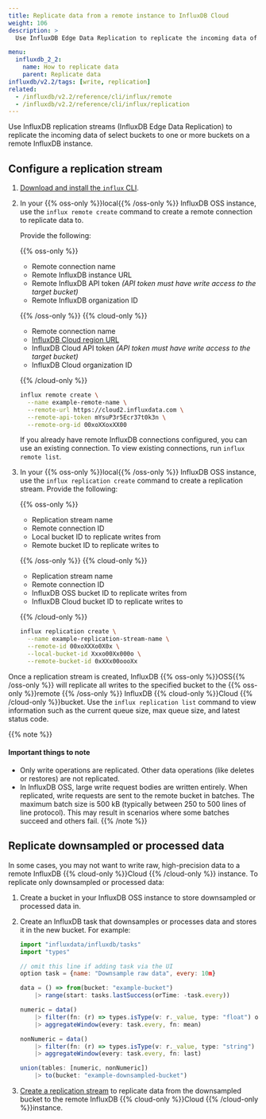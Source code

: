 ```yaml
---
title: Replicate data from a remote instance to InfluxDB Cloud
weight: 106
description: >
  Use InfluxDB Edge Data Replication to replicate the incoming data of select buckets to one or more buckets on a remote InfluxDB instance.

menu:
  influxdb_2_2:
    name: How to replicate data
    parent: Replicate data
influxdb/v2.2/tags: [write, replication]
related:
  - /influxdb/v2.2/reference/cli/influx/remote
  - /influxdb/v2.2/reference/cli/influx/replication
---
```


Use InfluxDB replication streams (InfluxDB Edge Data Replication) to replicate the incoming data of select buckets to one or more buckets on a remote InfluxDB instance.

## Configure a replication stream

1. [Download and install the `influx` CLI](/influxdb/v2.2/tools/influx-cli/).
2. In your {{% oss-only %}}local{{% /oss-only %}} InfluxDB OSS instance, use the `influx remote create` command to create a remote connection to replicate data to.

   Provide the following:
    
    {{% oss-only %}}

    - Remote connection name
    - Remote InfluxDB instance URL
    - Remote InfluxDB API token _(API token must have write access to the target bucket)_
    - Remote InfluxDB organization ID

    {{% /oss-only %}}
    {{% cloud-only %}}

    - Remote connection name
    - [InfluxDB Cloud region URL](/influxdb/cloud/reference/regions/)
    - InfluxDB Cloud API token _(API token must have write access to the target bucket)_
    - InfluxDB Cloud organization ID

    {{% /cloud-only %}}

    ```sh
    influx remote create \
      --name example-remote-name \
      --remote-url https://cloud2.influxdata.com \
      --remote-api-token mYsuP3r5Ecr37t0k3n \
      --remote-org-id 00xoXXoxXX00
    ```

    If you already have remote InfluxDB connections configured, you can use an existing connection. To view existing connections, run `influx remote list`.

3. In your {{% oss-only %}}local{{% /oss-only %}} InfluxDB OSS instance, use the
    `influx replication create` command to create a replication stream.
    Provide the following:

    {{% oss-only %}}

    - Replication stream name
    - Remote connection ID
    - Local bucket ID to replicate writes from
    - Remote bucket ID to replicate writes to

    {{% /oss-only %}}
    {{% cloud-only %}}

    - Replication stream name
    - Remote connection ID
    - InfluxDB OSS bucket ID to replicate writes from
    - InfluxDB Cloud bucket ID to replicate writes to

    {{% /cloud-only %}}

    ```sh
    influx replication create \
      --name example-replication-stream-name \
      --remote-id 00xoXXXo0X0x \
      --local-bucket-id Xxxo00Xx000o \
      --remote-bucket-id 0xXXx00oooXx
    ```

Once a replication stream is created, InfluxDB {{% oss-only %}}OSS{{% /oss-only %}}
will replicate all writes to the specified bucket to the {{% oss-only %}}remote {{% /oss-only %}}
InfluxDB {{% cloud-only %}}Cloud {{% /cloud-only %}}bucket.
Use the `influx replication list` command to view information such as the current queue size,
max queue size, and latest status code.

{{% note %}}
#### Important things to note

- Only write operations are replicated. Other data operations (like deletes or restores) are not replicated.
- In InfluxDB OSS, large write request bodies are written entirely.
  When replicated, write requests are sent to the remote bucket in batches.
  The maximum batch size is 500 kB (typically between 250 to 500 lines of line protocol).
  This may result in scenarios where some batches succeed and others fail.
{{% /note %}}

## Replicate downsampled or processed data
In some cases, you may not want to write raw, high-precision data to a remote InfluxDB {{% cloud-only %}}Cloud {{% /cloud-only %}} instance. To replicate only downsampled or processed data:

1. Create a bucket in your InfluxDB OSS instance to store downsampled or processed data in.
2. Create an InfluxDB task that downsamples or processes data and stores it in the new bucket. For example:

    ```js
    import "influxdata/influxdb/tasks"
    import "types"

    // omit this line if adding task via the UI
    option task = {name: "Downsample raw data", every: 10m}

    data = () => from(bucket: "example-bucket")
        |> range(start: tasks.lastSuccess(orTime: -task.every))

    numeric = data()
        |> filter(fn: (r) => types.isType(v: r._value, type: "float") or types.isType(v: r._value, type: "int") or types.isType(v: r._value, type: "uint"))
        |> aggregateWindow(every: task.every, fn: mean)

    nonNumeric = data()
        |> filter(fn: (r) => types.isType(v: r._value, type: "string") or types.isType(v: r._value, type: "bool"))
        |> aggregateWindow(every: task.every, fn: last)

    union(tables: [numeric, nonNumeric])
        |> to(bucket: "example-downsampled-bucket")
    ```

3. [Create a replication stream](#configure-a-replication-stream) to replicate data from the downsampled bucket to the remote InfluxDB {{% cloud-only %}}Cloud {{% /cloud-only %}}instance.

